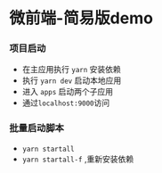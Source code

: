 # 微前端-简易版demo

### 项目启动

* 在主应用执行 `yarn` 安装依赖
* 执行 `yarn dev` 启动本地应用
* 进入 `apps` 启动两个子应用
* 通过`localhost:9000`访问

### 批量启动脚本
* `yarn startall`
* `yarn startall-f` ,重新安装依赖
